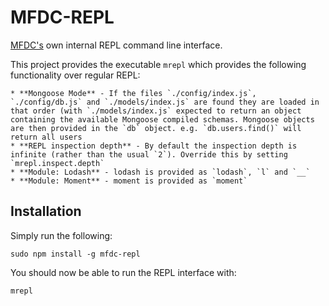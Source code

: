 MFDC-REPL
=========
[MFDC's](http://mfdc.biz) own internal REPL command line interface.


This project provides the executable `mrepl` which provides the following functionality over regular REPL:

	* **Mongoose Mode** - If the files `./config/index.js`, `./config/db.js` and `./models/index.js` are found they are loaded in that order (with `./models/index.js` expected to return an object containing the available Mongoose compiled schemas. Mongoose objects are then provided in the `db` object. e.g. `db.users.find()` will return all users
	* **REPL inspection depth** - By default the inspection depth is infinite (rather than the usual `2`). Override this by setting `mrepl.inspect.depth`
	* **Module: Lodash** - lodash is provided as `lodash`, `l` and `__`
	* **Module: Moment** - moment is provided as `moment`


Installation
------------
Simply run the following:

	sudo npm install -g mfdc-repl

You should now be able to run the REPL interface with:

	mrepl
